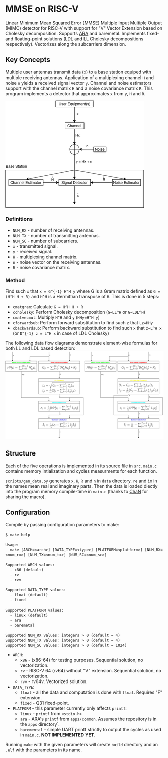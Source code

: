 # MMSE on RISC-V

Linear Minimum Mean Squared Error (MMSE) Multiple Input Multiple Output (MIMO) detector for RISC-V with support for "V" Vector Extension based on Cholesky decomposition. Supports [ARA](https://www.github.com/pulp-platform/ara) and baremetal. Implements fixed- and floating-point solutions (LDL and LL Cholesky decompositions respectively). Vectorizes along the subcarriers dimension.

## Key Concepts

Multiple user antennas transmit data (`x`) to a base station equiped with multiple receiving antennas. Application of a multiplexing channel `H` and noise `n` yields a received signal vector `y`. Channel and noise estimators support with the channel matrix `H` and a noise covariance matrix `R`. This program implements a detector that approximates `x` from `y`, `H` and `R`.

![MIMO Detection on base station concept](imgs/MIMOBS.png)

### Definitions

- `NUM_RX` - number of receiving antennas.
- `NUM_TX` - number of transmitting antennas.
- `NUM_SC` - number of subcarriers.
- `x` - transmitted signal.
- `y` - received signal.
- `H` - multiplexing channel matrix.
- `n` - noise vector on the receiving antennas.
- `R` - noise covariance matrix.

### Method

Find such `x` that `x = G^{-1} H^H y` where G is a Gram matrix defined as `G = (H^H H + R)` and `H^H` is a Hermittian transpose of `H`. This is done in 5 steps:
- `cmatgram`: Calculate `G = H^H H + R`
- `ccholesky`: Perform Cholesky decomposition (`G=LL^H` or `G=LDL^H`)
- `cmatvecmul`: Multiply `H^H` and `y` (`HHy=H^H y`)
- `cforwardsub`: Perform forward substitution to find such `z` that `Lz=HHy`
- `cbackwardsub`: Perform backward substitution to find such `x` that `z=L^H x` (or `D^{-1} z = L^H x` in case of LDL Cholesky)

The following data flow diagrams demonstrate element-wise formulas for both LL and LDL based detection:
![The solution data dlow diagrams](imgs/dataflow.png)

## Structure

Each of the five operations is implemented in its source file in `src`. `main.c` contains memory intialization and cycles measurments for each function.

`scripts/gen_data.py` generates `x`, `H`, `R` and `n` in `data` directory. `re` and `im` in the names mean real and imaginary parts. Then the data is loaded diectly into the program memory compile-time in `main.c` (thanks to [ChaN](https://elm-chan.org/junk/32bit/binclude.html) for sharing the macro).

## Configuration

Compile by passing configuration parameters to make:

```
$ make help

Usage:
  make [ARCH=<arch>] [DATA_TYPE=<type>] [PLATFORM=<platform>] [NUM_RX=<num_rx>] [NUM_TX=<num_tx>] [NUM_SC=<num_sc>]

Supported ARCH values:
  - x86 (default)
  - rv
  - rvv

Supported DATA_TYPE values:
  - float (default)
  - fixed

Supported PLATFORM values:
  - linux (default)
  - ara
  - baremetal

Supported NUM_RX values: integers > 0 (default = 4)
Supported NUM_TX values: integers > 0 (default = 4)
Supported NUM_SC values: integers > 0 (default = 1024)
```

- `ARCH`:
  - `x86` - (x86-64) for testing purposes. Sequential solution, no vectorization.
  - `rv` - RISC-V 64 (rv64) without "V" extension. Sequential solution, no vectorization. 
  - `rvv` - rv64v. Vectorized solution.
- `DATA_TYPE`:
  - `float` - all the data and computation is done with `float`. Requires "F" extension.
  - `fixed` - Q31 fixed-point.
- `PLATFORM` - this parameter currently only affects `printf`:
  - `linux` - `printf` from `<stdio.h>`
  - `ara` - ARA's `printf` from `apps/common`. Assumes the repository is in the `apps` directory`.
  - `baremental` - simple UART printf strictly to output the cycles as used in `main.c`. **NOT IMPLEMENTED YET**.

Running `make` with the given parameters will create `build` directory and an `.elf` with the parameters in its name.
